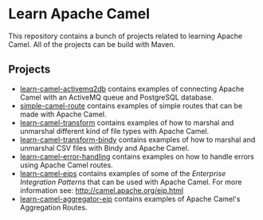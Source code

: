 
# Learn Apache Camel
This repository contains a bunch of projects related to learning Apache Camel. All of the projects can be build with Maven.

## Projects
 - [learn-camel-activemq2db](https://github.com/SanderTrap/learn-apache-camel/tree/master/learn-camel-activemq2db "learn-camel-activemq2db") contains examples of connecting Apache Camel with an ActiveMQ queue and PostgreSQL database.
 - [simple-camel-route](https://github.com/SanderTrap/learn-apache-camel/tree/master/simple-camel-route "simple-camel-route") contains examples of simple routes that can be made with Apache Camel.
 - [learn-camel-transform](https://github.com/SanderTrap/learn-apache-camel/tree/master/learn-camel-transform "learn-camel-transform") contains examples of how to marshal and unmarshal different kind of file types with Apache Camel.
 - [learn-camel-transform-bindy](https://github.com/SanderTrap/learn-apache-camel/tree/master/learn-camel-transform-bindy "learn-camel-transform-bindy") contains examples of how to marshal and unmarshal CSV files with Bindy and Apache Camel.
 - [learn-camel-error-handling](https://github.com/SanderTrap/learn-apache-camel/tree/master/learn-camel-error-handling "learn-camel-error-handling") contains examples on how to handle errors using Apache Camel routes.
 - [learn-camel-eips](https://github.com/SanderTrap/learn-apache-camel/tree/master/learn-camel-eips "learn-camel-eips") contains examples of some of the *Enterprise Integration Patterns* that can be used with Apache Camel. For more information see: http://camel.apache.org/eip.html
 - [learn-camel-aggregator-eip](https://github.com/SanderTrap/learn-apache-camel/tree/master/learn-camel-aggregator-eip "learn-camel-aggregator-eip") contains examples of Apache Camel's Aggregation Routes.
